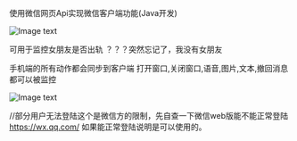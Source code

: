 使用微信网页Api实现微信客户端功能(Java开发)

![Image text](http://basekit.oss-cn-hangzhou.aliyuncs.com/github/emoji.qpic2.png)

可用于监控女朋友是否出轨
？？？突然忘记了，我没有女朋友

手机端的所有动作都会同步到客户端
打开窗口,关闭窗口,语音,图片,文本,撤回消息 都可以被监控

![Image text](http://basekit.oss-cn-hangzhou.aliyuncs.com/github/image.png)


//部分用户无法登陆这个是微信方的限制，先自查一下微信web版能不能正常登陆 https://wx.qq.com/ 如果能正常登陆说明是可以使用的。
